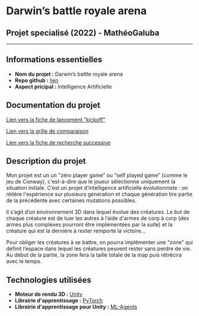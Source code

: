 # Darwin’s battle royale arena
## Projet specialisé (2022) - MathéoGaluba

---

## Informations essentielles

- **Nom du projet :** Darwin’s battle royale arena
- **Repo github :** [lien](https://github.com/cegepmatane/projet-specialise-2022-Matheo-Galuba)
- **Aspect pricipal :** Intelligence Artificielle

## Documentation du projet

[Lien vers la fiche de lancement "kickoff"](https://docs.google.com/document/d/1qF1iZAdF3IDPa3s8YlFjtiXWpijnrOiP3hhAlVRNXjY/edit?usp=sharing)

[Lien vers la grille de comparaison](https://docs.google.com/presentation/d/1I9EQ0xb6P17-xXolSpcOsdqIueDFJLrxob3Lt8X8flo/edit?usp=sharing)

[Lien vers la fiche de recherche successive](https://docs.google.com/presentation/d/1UeKL0SS8rF3OlXzoT8Iav-os_3cav_TlNGDJMO1TyPk/edit?usp=sharing)

## Description du projet

Mon projet est un un "zéro player game” ou “self played game” (comme le jeu de Conway), c'est-à-dire que le joueur sélectionne uniquement la situation initiale. C’est un projet d’intelligence artificielle évolutionniste : on réitère l'expérience sur plusieurs génération et chaque génération tire partie de la précédente avec certaines mutations possibles.

Il s’agit d’un environnement 3D dans lequel évolue des créatures. Le but de chaque créature est de tuer les autres à l’aide d'armes de corp à corp (des armes plus complexes pourront être implémentées par la suite) et la créature qui est la dernière à rester remporte la victoire...

Pour obliger les créatures à se battre, on pourra implémenter une “zone” qui définit l’espace dans lequel les créatures peuvent rester sans perdre de vie. Au début de la partie, la zone fera la taille totale de la map puis rétrécira avec le temps.

## Technologies utilisées

- **Moteur de rendu 3D :** [Unity](https://unity3d.com/)
- **Librairie d'apprentissage :** [PyTorch](https://pytorch.org/)
- **Librairie d'apprentissage pour Unity :** [ML-Agents](https://unity.com/fr/products/machine-learning-agents)
